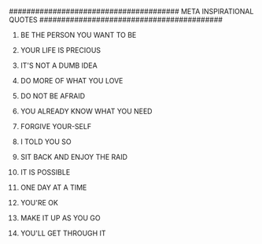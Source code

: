 #######################################   META INSPIRATIONAL QUOTES ##########################################



1)   BE THE PERSON YOU WANT TO BE

2)   YOUR LIFE IS PRECIOUS

3)   IT'S NOT A DUMB IDEA

4)   DO MORE OF WHAT YOU LOVE

5)   DO NOT BE AFRAID

6)   YOU ALREADY KNOW WHAT YOU NEED

7)   FORGIVE YOUR-SELF

8)   I TOLD YOU SO

9)   SIT BACK AND ENJOY THE RAID

10)  IT IS POSSIBLE

11)  ONE DAY AT A TIME

12)  YOU'RE OK

13)  MAKE IT UP AS YOU GO

14)  YOU'LL GET THROUGH IT